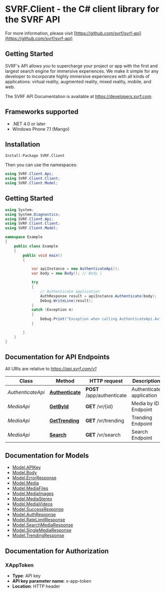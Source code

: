 # SVRF.Client - the C# client library for the SVRF API

For more information, please visit [https://github.com/svrf/svrf-api](https://github.com/svrf/svrf-api)

## Getting Started

SVRF's API allows you to supercharge your project or app with the first and largest search engine for immersive experiences. We make it simple for any developer to incorporate highly immersive experiences with all kinds of applications: virtual reality, augmented reality, mixed reality, mobile, and web.

The SVRF API Documentation is available at <https://developers.svrf.com>.

## Frameworks supported
- .NET 4.0 or later
- Windows Phone 7.1 (Mango)

## Installation
```
Install-Package SVRF.Client
```

Then you can use the namespaces:
```csharp
using SVRF.Client.Api;
using SVRF.Client.Client;
using SVRF.Client.Model;
```

## Getting Started

```csharp
using System;
using System.Diagnostics;
using SVRF.Client.Api;
using SVRF.Client.Client;
using SVRF.Client.Model;

namespace Example
{
    public class Example
    {
        public void main()
        {

            var apiInstance = new AuthenticateApi();
            var body = new Body(); // Body | 

            try
            {
                // Authenticate application
                AuthResponse result = apiInstance.Authenticate(body);
                Debug.WriteLine(result);
            }
            catch (Exception e)
            {
                Debug.Print("Exception when calling AuthenticateApi.Authenticate: " + e.Message );
            }

        }
    }
}
```

## Documentation for API Endpoints

All URIs are relative to *https://api.svrf.com/v1*

Class | Method | HTTP request | Description
------------ | ------------- | ------------- | -------------
*AuthenticateApi* | [**Authenticate**](docs/AuthenticateApi.md#authenticate) | **POST** /app/authenticate | Authenticate application
*MediaApi* | [**GetById**](docs/MediaApi.md#getbyid) | **GET** /vr/{id} | Media by ID Endpoint
*MediaApi* | [**GetTrending**](docs/MediaApi.md#gettrending) | **GET** /vr/trending | Trending Endpoint
*MediaApi* | [**Search**](docs/MediaApi.md#search) | **GET** /vr/search | Search Endpoint


## Documentation for Models

 - [Model.APIKey](docs/APIKey.md)
 - [Model.Body](docs/Body.md)
 - [Model.ErrorResponse](docs/ErrorResponse.md)
 - [Model.Media](docs/Media.md)
 - [Model.MediaFiles](docs/MediaFiles.md)
 - [Model.MediaImages](docs/MediaImages.md)
 - [Model.MediaStereo](docs/MediaStereo.md)
 - [Model.MediaVideos](docs/MediaVideos.md)
 - [Model.SuccessResponse](docs/SuccessResponse.md)
 - [Model.AuthResponse](docs/AuthResponse.md)
 - [Model.RateLimitResponse](docs/RateLimitResponse.md)
 - [Model.SearchMediaResponse](docs/SearchMediaResponse.md)
 - [Model.SingleMediaResponse](docs/SingleMediaResponse.md)
 - [Model.TrendingResponse](docs/TrendingResponse.md)


## Documentation for Authorization


### XAppToken

- **Type**: API key
- **API key parameter name**: x-app-token
- **Location**: HTTP header

